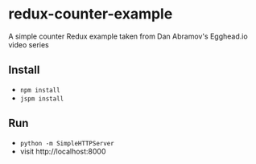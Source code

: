 # redux-counter-example
A simple counter Redux example taken from Dan Abramov's Egghead.io video series

## Install
- `npm install`
- `jspm install`

## Run
- `python -m SimpleHTTPServer`
- visit http://localhost:8000

